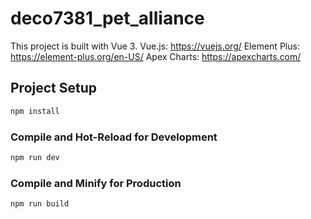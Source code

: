 # deco7381_pet_alliance

This project is built with Vue 3.
Vue.js: https://vuejs.org/
Element Plus: https://element-plus.org/en-US/
Apex Charts: https://apexcharts.com/

## Project Setup

```sh
npm install
```

### Compile and Hot-Reload for Development

```sh
npm run dev
```

### Compile and Minify for Production

```sh
npm run build
```
